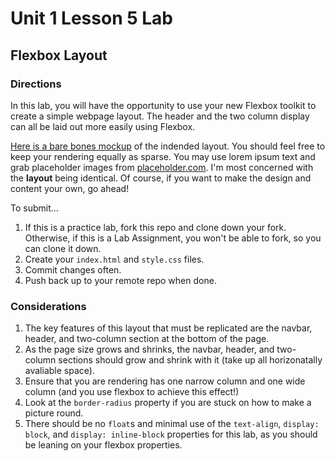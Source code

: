 # Unit 1 Lesson 5 Lab
## Flexbox Layout

### Directions
In this lab, you will have the opportunity to use your new Flexbox toolkit to create a simple webpage layout. The header and the two column display can all be laid out more easily using Flexbox.

[Here is a bare bones mockup](https://www.figma.com/file/w6nbsyA7erIc5StSGprifz/Flexbox-Lab-Mockup?node-id=1%3A2) of the indended layout. You should feel free to keep your rendering equally as sparse. You may use lorem ipsum text and grab placeholder images from [placeholder.com](https://placeholder.com/). I'm most concerned with the **layout** being identical. Of course, if you want to make the design and content your own, go ahead!

To submit...
1. If this is a practice lab, fork this repo and clone down your fork. Otherwise, if this is a Lab Assignment, you won't be able to fork, so you can clone it down.
2. Create your `index.html` and `style.css` files.
3. Commit changes often.
4. Push back up to your remote repo when done.

### Considerations
1. The key features of this layout that must be replicated are the navbar, header, and two-column section at the bottom of the page.
2. As the page size grows and shrinks, the navbar, header, and two-column sections should grow and shrink with it (take up all horizonatally avaliable space). 
3. Ensure that you are rendering has one narrow column and one wide column (and you use flexbox to achieve this effect!)
4. Look at the `border-radius` property if you are stuck on how to make a picture round.
5. There should be no `float`s and minimal use of the `text-align`, `display: block`, and `display: inline-block` properties for this lab, as you should be leaning on your flexbox properties.
